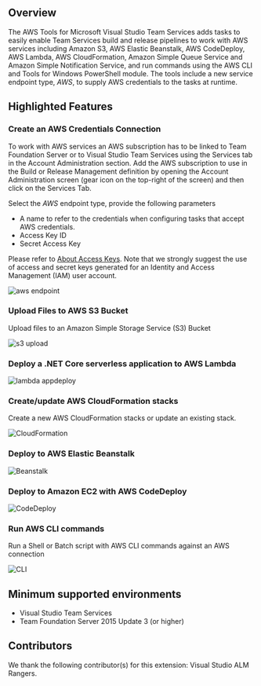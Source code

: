 ## Overview
The AWS Tools for Microsoft Visual Studio Team Services adds tasks to easily enable Team Services build and release pipelines to work with AWS services including Amazon S3, AWS Elastic Beanstalk, AWS CodeDeploy, AWS Lambda, AWS CloudFormation, Amazon Simple Queue Service and Amazon Simple Notification Service, and run commands using the AWS CLI and Tools for Windows PowerShell module. The tools include a new service endpoint type, *AWS*, to supply AWS credentials to the tasks at runtime.

## Highlighted Features
### Create an AWS Credentials Connection
To work with AWS services an AWS subscription has to be linked to Team Foundation Server or to Visual Studio Team Services using the Services tab in the Account Administration section. Add the AWS subscription to use in the Build or Release Management definition by opening the Account Administration screen (gear icon on the top-right of the screen) and then click on the Services Tab.

Select the *AWS* endpoint type, provide the following parameters
- A name to refer to the credentials when configuring tasks that accept AWS credentials.
- Access Key ID
- Secret Access Key

Please refer to [About Access Keys](https://aws.amazon.com/developers/access-keys/). Note that we strongly suggest the use of access and secret keys generated for an Identity and Access Management (IAM) user account.

![aws endpoint](images/AWSEndpoint.png)

### Upload Files to AWS S3 Bucket

Upload files to an Amazon Simple Storage Service (S3) Bucket

![s3 upload](images/AWSFileUpload.png)

### Deploy a .NET Core serverless application to AWS Lambda

![lambda appdeploy](images/AWSLambdaDeploy.png)

### Create/update AWS CloudFormation stacks

Create a new AWS CloudFormation stacks or update an existing stack.

![CloudFormation](images/AWSCloudFormation.png)

### Deploy to AWS Elastic Beanstalk

![Beanstalk](images/AWSElasticBeanstalk.png)

### Deploy to Amazon EC2 with AWS CodeDeploy

![CodeDeploy](images/AWSCodeDeploy.png)

### Run AWS CLI commands

Run a Shell or Batch script with AWS CLI commands against an AWS connection

![CLI](images/AWSCLI.png)

## Minimum supported environments
- Visual Studio Team Services
- Team Foundation Server 2015 Update 3 (or higher)

## Contributors
We thank the following contributor(s) for this extension: Visual Studio ALM Rangers.